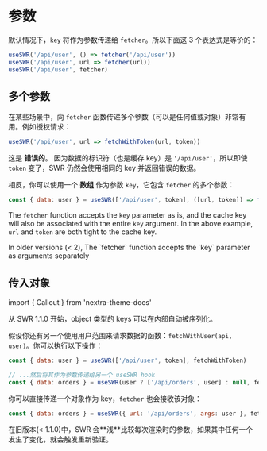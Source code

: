 # 参数

默认情况下，`key` 将作为参数传递给 `fetcher`。所以下面这 3 个表达式是等价的：

```js
useSWR('/api/user', () => fetcher('/api/user'))
useSWR('/api/user', url => fetcher(url))
useSWR('/api/user', fetcher)
```

## 多个参数

在某些场景中，向 `fetcher` 函数传递多个参数（可以是任何值或对象）非常有用。例如授权请求：

```js
useSWR('/api/user', url => fetchWithToken(url, token))
```

这是 **错误的**。 因为数据的标识符（也是缓存 key）是 `'/api/user'`，所以即使 `token` 变了，SWR 仍然会使用相同的 key 并返回错误的数据。

相反，你可以使用一个 **数组** 作为参数 `key`，它包含 `fetcher` 的多个参数：

```js
const { data: user } = useSWR(['/api/user', token], ([url, token]) => fetchWithToken(url, token))
```

The `fetcher` function accepts the `key` parameter as is, and the cache key will also be associated with the entire `key` argument. In the above example, `url` and `token` are both tight to the cache key.

<Callout emoji="⚠️">
  In older versions (< 2), The `fetcher` function accepts the `key` parameter as arguments separately
</Callout>

## 传入对象

import { Callout } from 'nextra-theme-docs'

<Callout>
  从 SWR 1.1.0 开始，object 类型的 keys 可以在内部自动被序列化。
</Callout>

假设你还有另一个使用用户范围来请求数据的函数：`fetchWithUser(api, user)`。你可以执行以下操作：

```js
const { data: user } = useSWR(['/api/user', token], fetchWithToken)

// ...然后将其作为参数传递给另一个 useSWR hook
const { data: orders } = useSWR(user ? ['/api/orders', user] : null, fetchWithUser)
```

你可以直接传递一个对象作为 key，`fetcher` 也会接收该对象：

```js
const { data: orders } = useSWR({ url: '/api/orders', args: user }, fetcher)
```

<Callout emoji="⚠️">
  在旧版本(< 1.1.0)中，SWR 会**浅**比较每次渲染时的参数，如果其中任何一个发生了变化，就会触发重新验证。
</Callout>
